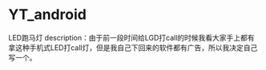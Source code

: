 # YT_android
LED跑马灯
description：由于前一段时间给LGD打call的时候我看大家手上都有拿这种手机式LED打call灯，但是我自己下回来的软件都有广告，所以我决定自己写一个。
